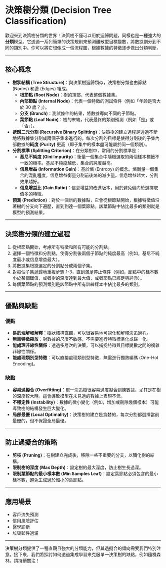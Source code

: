 # 決策樹分類 (Decision Tree Classification)

歡迎來到決策樹分類的世界！決策樹不僅可以用於迴歸問題，同樣也是一種強大的**分類**模型。它透過一系列簡單的決策規則來預測離散型目標變數，將數據劃分到不同的類別中。你可以將它想像成一個流程圖，根據數據的特徵逐步做出分類判斷。

---

## 核心概念

*   **樹狀結構 (Tree Structure)**：與決策樹迴歸類似，決策樹分類也由節點 (Nodes) 和邊 (Edges) 組成。
    *   **根節點 (Root Node)**：樹的頂部，代表整個數據集。
    *   **內部節點 (Internal Node)**：代表一個特徵的測試條件（例如「年齡是否大於 30 歲？」）。
    *   **分支 (Branch)**：測試條件的結果，將數據導向不同的子節點。
    *   **葉節點 (Leaf Node)**：樹的末端，代表最終的類別預測（例如「是」或「否」）。
*   **遞歸二元分割 (Recursive Binary Splitting)**：決策樹的建立過程是透過不斷地將數據集分割成兩個子集來進行的。每次分割的目標是使得分割後的子集內部數據的**純度 (Purity)** 更高（即子集中的樣本盡可能屬於同一個類別）。
*   **分割標準 (Splitting Criterion)**：在分類樹中，常用的分割標準是：
    *   **基尼不純度 (Gini Impurity)**：衡量一個集合中隨機選取的兩個樣本標籤不一致的機率。基尼不純度越低，集合的純度越高。
    *   **信息增益 (Information Gain)**：基於熵 (Entropy) 的概念。熵衡量一個集合的混亂程度。信息增益衡量分割前後熵的減少量。信息增益越大，分割效果越好。
    *   **信息增益比 (Gain Ratio)**：信息增益的改進版本，用於避免偏向於選擇取值多的特徵。
*   **預測 (Prediction)**：對於一個新的數據點，它會從根節點開始，根據特徵值沿著樹的分支向下遍歷，直到到達一個葉節點。該葉節點中佔比最多的類別就是模型的預測結果。

---

## 決策樹分類的建立過程

1.  從根節點開始，考慮所有特徵和所有可能的分割點。
2.  選擇一個特徵和分割點，使得分割後兩個子節點的純度最高（例如，基尼不純度最小或信息增益最大）。
3.  將數據集根據選定的分割點分成兩個子集。
4.  對每個子集遞歸地重複步驟 1-3，直到滿足停止條件（例如，節點中的樣本數小於某個閾值，或者樹的深度達到最大值，或者節點已經足夠純淨）。
5.  每個葉節點的預測類別是該節點中所有訓練樣本中佔比最多的類別。

---

## 優點與缺點

### 優點

*   **易於理解和解釋**：樹狀結構直觀，可以很容易地可視化和解釋決策過程。
*   **無需特徵縮放**：對數據的尺度不敏感，不需要進行特徵標準化或歸一化。
*   **能處理非線性關係**：透過多層次的決策，可以捕捉特徵與目標變數之間的複雜非線性關係。
*   **能處理類別型特徵**：可以直接處理類別型特徵，無需進行獨熱編碼 (One-Hot Encoding)。

### 缺點

*   **容易過擬合 (Overfitting)**：單一決策樹很容易過度擬合訓練數據，尤其是在樹的深度較大時。這會導致模型在未見過的數據上表現不佳。
*   **不穩定性 (Instability)**：數據的微小變化（例如，增加或刪除幾個樣本）可能導致樹的結構發生巨大變化。
*   **局部最優 (Local Optimality)**：決策樹的建立是貪婪的，每次分割都選擇當前最優的，但不保證全局最優。

---

## 防止過擬合的策略

*   **剪枝 (Pruning)**：在樹建立完成後，移除一些不重要的分支，以簡化樹的結構。
*   **限制樹的深度 (Max Depth)**：設定樹的最大深度，防止樹生長過深。
*   **限制葉節點的最小樣本數 (Min Samples Leaf)**：設定葉節點必須包含的最小樣本數，避免生成過於細小的葉節點。

---

## 應用場景

*   客戶流失預測
*   信用風險評估
*   醫學診斷
*   垃圾郵件過濾

---

決策樹分類提供了一種直觀且強大的分類能力，但其過擬合的傾向需要我們特別注意。接下來，我們將探討如何透過集成學習來克服單一決策樹的缺點，例如隨機森林。請持續關注！
